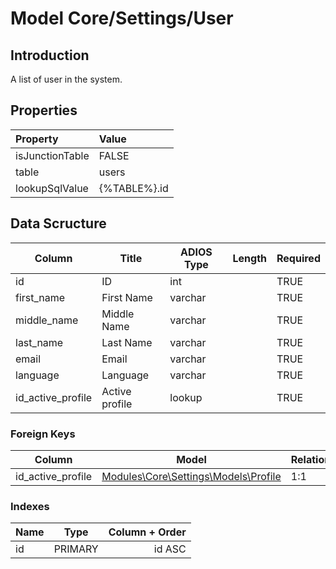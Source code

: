 # Model Core/Settings/User

## Introduction

A list of user in the system.

## Properties

| Property        | Value        |
| :-------------- | :----------- |
| isJunctionTable | FALSE        |
| table           | users        |
| lookupSqlValue  | {%TABLE%}.id |

## Data Scructure

| Column            | Title          | ADIOS Type | Length | Required |
| ----------------- | -------------- | ---------- | ------ | -------- |
| id                | ID             | int        |        | TRUE     |
| first_name        | First Name     | varchar    |        | TRUE     |
| middle_name       | Middle Name    | varchar    |        | TRUE     |
| last_name         | Last Name      | varchar    |        | TRUE     |
| email             | Email          | varchar    |        | TRUE     |
| language          | Language       | varchar    |        | TRUE     |
| id_active_profile | Active profile | lookup     |        | TRUE     |

### Foreign Keys

| Column            | Model                                              | Relation | OnUpdate | OnDelete |
| ----------------- | -------------------------------------------------- | -------- | -------- | -------- |
| id_active_profile | [Modules\Core\Settings\Models\Profile](Profile.md) | 1:1      | Cascade  | Cascade  |

### Indexes

| Name |  Type   | Column + Order |
| :--- | :-----: | -------------: |
| id   | PRIMARY |         id ASC |
